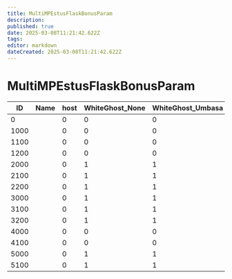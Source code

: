 ```yaml
---
title: MultiMPEstusFlaskBonusParam
description: 
published: true
date: 2025-03-08T11:21:42.622Z
tags: 
editor: markdown
dateCreated: 2025-03-08T11:21:42.622Z
---
```


# MultiMPEstusFlaskBonusParam
|ID  |Name|host|WhiteGhost_None|WhiteGhost_Umbasa|WhiteGhost_Berserker|BlackGhost_None_Sign|BlackGhost_Umbasa_Sign|BlackGhost_Berserker_Sign|BlackGhost_None_Invade|BlackGhost_Umbasa_Invade|BlackGhost_Berserker_Invade|RedHunter1|RedHunter2|GuardianOfForest|GuardianOfAnor|pad1                                  |
|----|-|-|-|-|-|-|-|-|-|-|-|-|-|-|-|--------------------------------------|
|0   | |0|0|0|0|0|0|0|2|2|2|0|0|2|2|[0&#124;0&#124;0&#124;0&#124;0&#124;0]|
1000| |0|0|0|0|0|0|0|1|1|1|0|0|1|1|[0&#124;0&#124;0&#124;0&#124;0&#124;0]|
1100| |0|0|0|0|0|0|0|1|1|1|0|0|1|1|[0&#124;0&#124;0&#124;0&#124;0&#124;0]|
1200| |0|0|0|0|0|0|0|1|1|1|0|0|1|1|[0&#124;0&#124;0&#124;0&#124;0&#124;0]|
2000| |0|1|1|1|1|1|1|1|1|1|2|2|1|1|[0&#124;0&#124;0&#124;0&#124;0&#124;0]|
2100| |0|1|1|1|1|1|1|1|1|1|2|2|1|1|[0&#124;0&#124;0&#124;0&#124;0&#124;0]|
2200| |0|1|1|1|1|1|1|1|1|1|2|2|1|1|[0&#124;0&#124;0&#124;0&#124;0&#124;0]|
3000| |0|1|1|1|1|1|1|1|1|1|2|2|1|1|[0&#124;0&#124;0&#124;0&#124;0&#124;0]|
3100| |0|1|1|1|1|1|1|1|1|1|2|2|1|1|[0&#124;0&#124;0&#124;0&#124;0&#124;0]|
3200| |0|1|1|1|1|1|1|1|1|1|2|2|1|1|[0&#124;0&#124;0&#124;0&#124;0&#124;0]|
4000| |0|0|0|0|0|0|0|1|1|1|0|0|1|1|[0&#124;0&#124;0&#124;0&#124;0&#124;0]|
4100| |0|0|0|0|0|0|0|1|1|1|0|0|1|1|[0&#124;0&#124;0&#124;0&#124;0&#124;0]|
5000| |0|1|1|1|1|1|1|1|1|1|1|1|0|0|[0&#124;0&#124;0&#124;0&#124;0&#124;0]|
5100| |0|1|1|1|1|1|1|1|1|1|1|1|0|0|[0&#124;0&#124;0&#124;0&#124;0&#124;0]|
